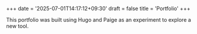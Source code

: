 +++
date = '2025-07-01T14:17:12+09:30'
draft = false
title = 'Portfolio'
+++

This portfolio was built using Hugo and Paige as an experiment to explore a new tool.
